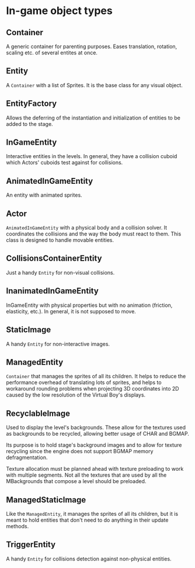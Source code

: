 In-game object types
====================


Container
---------

A generic container for parenting purposes. Eases translation, rotation, scaling etc. of several entites at once.


Entity
------

A `Container` with a list of Sprites. It is the base class for any visual object.


EntityFactory
-------------

Allows the deferring of the instantiation and initialization of entities to be added to the stage.


InGameEntity
------------

Interactive entities in the levels. In general, they have a collision cuboid which Actors' cuboids test against for collisions.


AnimatedInGameEntity
--------------------

An entity with animated sprites.


Actor
-----

`AnimatedInGameEntity` with a physical body and a collision solver. It coordinates the collisions and the way the body must react to them. This class is designed to handle movable entities.


CollisionsContainerEntity
-------------------------

Just a handy `Entity` for non-visual collisions.


InanimatedInGameEntity
----------------------

InGameEntity with physical properties but with no animation (friction, elasticity, etc.). In general, it is not supposed to move.


StaticImage
-----------

A handy `Entity` for non-interactive images.


ManagedEntity
-------------

`Container` that manages the sprites of all its children. It helps to reduce the performance overhead of translating lots of sprites, and helps to workaround rounding problems when projecting 3D coordinates into 2D caused by the low resolution of the Virtual Boy's displays.


RecyclableImage
---------------

Used to display the level's backgrounds. These allow for the textures used as backgrounds to be recycled, allowing better usage of CHAR and BGMAP.

Its purpose is to hold stage's background images and to allow for texture recycling since the engine does not support BGMAP memory defragmentation.

Texture allocation must be planned ahead with texture preloading to work with multiple segments. Not all the textures that are used by all the MBackgrounds that compose a level should be preloaded.


ManagedStaticImage
------------------

Like the `ManagedEntity`, it manages the sprites of all its children, but it is meant to hold entities that don't need to do anything in their update methods.


TriggerEntity
-------------

A handy `Entity` for collisions detection against non-physical entities.

